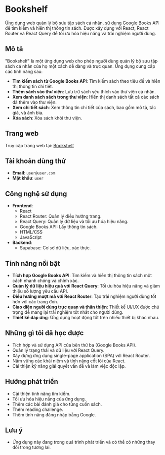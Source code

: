 # Bookshelf

Ứng dụng web quản lý bộ sưu tập sách cá nhân, sử dụng Google Books API để tìm kiếm và hiển thị thông tin sách. Được xây dựng với React, React Router và React Query để tối ưu hóa hiệu năng và trải nghiệm người dùng.

## Mô tả

"Bookshelf" là một ứng dụng web cho phép người dùng quản lý bộ sưu tập sách cá nhân của họ một cách dễ dàng và trực quan. Ứng dụng cung cấp các tính năng sau:

- **Tìm kiếm sách từ Google Books API**: Tìm kiếm sách theo tiêu đề và hiển thị thông tin chi tiết.
- **Thêm sách vào thư viện**: Lưu trữ sách yêu thích vào thư viện cá nhân.
- **Xem danh sách sách trong thư viện**: Hiển thị danh sách tất cả các sách đã thêm vào thư viện.
- **Xem chi tiết sách**: Xem thông tin chi tiết của sách, bao gồm mô tả, tác giả, và ảnh bìa.
- **Xóa sách**: Xóa sách khỏi thư viện.

## Trang web

Truy cập trang web tại: [Bookshelf](https://your-bookshelf.vercel.app/)

## Tài khoản dùng thử

- **Email**: `user@user.com`
- **Mật khẩu**: `user`

## Công nghệ sử dụng

- **Frontend**:
  - React
  - React Router: Quản lý điều hướng trang.
  - React Query: Quản lý dữ liệu và tối ưu hóa hiệu năng.
  - Google Books API: Lấy thông tin sách.
  - HTML/CSS
  - JavaScript
- **Backend**:
  - Supabase: Cơ sở dữ liệu, xác thực.

## Tính năng nổi bật

- **Tích hợp Google Books API**: Tìm kiếm và hiển thị thông tin sách một cách nhanh chóng và chính xác.
- **Quản lý dữ liệu hiệu quả với React Query**: Tối ưu hóa hiệu năng và giảm thiểu số lượng yêu cầu API.
- **Điều hướng mượt mà với React Router**: Tạo trải nghiệm người dùng tốt hơn với các trang đơn.
- **Giao diện người dùng trực quan và thân thiện**: Thiết kế UI/UX được chú trọng để mang lại trải nghiệm tốt nhất cho người dùng.
- **Thiết kế đáp ứng**: Ứng dụng hoạt động tốt trên nhiều thiết bị khác nhau.

## Những gì tôi đã học được

- Tích hợp và sử dụng API của bên thứ ba (Google Books API).
- Quản lý trạng thái và dữ liệu với React Query.
- Xây dựng ứng dụng single-page application (SPA) với React Router.
- Nắm vững các khái niệm và tính năng cốt lõi của React.
- Cải thiện kỹ năng giải quyết vấn đề và làm việc độc lập.

## Hướng phát triển

- Cải thiện tính năng tìm kiếm.
- Tối ưu hóa hiệu năng của ứng dụng.
- Thêm các bài đánh giá cho từng cuốn sách.
- Thêm reading challenge.
- Thêm tính năng đăng nhập bằng Google.

## Lưu ý

- Ứng dụng này đang trong quá trình phát triển và có thể có những thay đổi trong tương lai.
